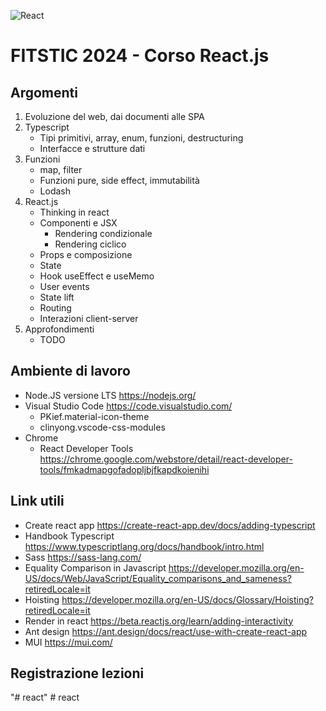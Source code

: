 ![React](https://blog.wildix.com/wp-content/uploads/2020/06/react-logo.jpg)

# FITSTIC 2024 - Corso React.js

## Argomenti

1. Evoluzione del web, dai documenti alle SPA
1. Typescript
   - Tipi primitivi, array, enum, funzioni, destructuring
   - Interfacce e strutture dati
1. Funzioni
   - map, filter
   - Funzioni pure, side effect, immutabilità
   - Lodash
1. React.js
   - Thinking in react
   - Componenti e JSX
     - Rendering condizionale
     - Rendering ciclico
   - Props e composizione
   - State
   - Hook useEffect e useMemo
   - User events
   - State lift
   - Routing
   - Interazioni client-server
1. Approfondimenti
   - TODO

## Ambiente di lavoro

- Node.JS versione LTS https://nodejs.org/
- Visual Studio Code https://code.visualstudio.com/
  - PKief.material-icon-theme
  - clinyong.vscode-css-modules
- Chrome
  - React Developer Tools https://chrome.google.com/webstore/detail/react-developer-tools/fmkadmapgofadopljbjfkapdkoienihi

## Link utili

- Create react app https://create-react-app.dev/docs/adding-typescript
- Handbook Typescript https://www.typescriptlang.org/docs/handbook/intro.html
- Sass https://sass-lang.com/
- Equality Comparison in Javascript https://developer.mozilla.org/en-US/docs/Web/JavaScript/Equality_comparisons_and_sameness?retiredLocale=it
- Hoisting https://developer.mozilla.org/en-US/docs/Glossary/Hoisting?retiredLocale=it
- Render in react https://beta.reactjs.org/learn/adding-interactivity
- Ant design https://ant.design/docs/react/use-with-create-react-app
- MUI https://mui.com/

## Registrazione lezioni
"# react" 
#   r e a c t 
 
 